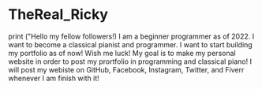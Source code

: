 # TheReal_Ricky
print ("Hello my fellow followers!)
I am a beginner programmer as of 2022. I want to become a classical pianist and programmer. I want to start building my portfolio as of now! Wish me luck!
My goal is to make my personal website in order to post my prortfolio in programming and classical piano!
I will post my webiste on GitHub, Facebook, Instagram, Twitter, and Fiverr whenever I am finish with it!
